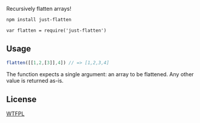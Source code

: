 Recursively flatten arrays!

```sh
npm install just-flatten
```

```
var flatten = require('just-flatten')
```

## Usage

<!-- js
var flatten = require('./')
-->

```js
flatten([[1,2,[3]],4]) // => [1,2,3,4]
```

The function expects a single argument: an array to be flattened.  Any other value is returned as-is.

## License

[WTFPL](http://wtfpl2.com/)
